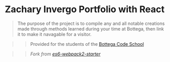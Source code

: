 # Zachary Invergo Portfolio with React


> The purpose of the project is to compile any and all notable creations made through methods learned
> during your time at Bottega, then link it to make it navagable for a visitor.

>> Provided for the students of the [Bottega Code School](https://bottega.tech/)

>>*Fork from [es6-webpack2-starter](https://github.com/micooz/es6-webpack2-starter)*